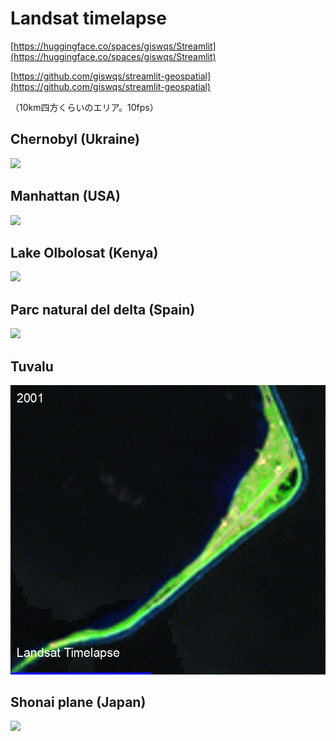 # Landsat timelapse
[https://huggingface.co/spaces/giswqs/Streamlit](https://huggingface.co/spaces/giswqs/Streamlit)

[https://github.com/giswqs/streamlit-geospatial](https://github.com/giswqs/streamlit-geospatial)

（10km四方くらいのエリア。10fps）

## Chernobyl (Ukraine)
![](Chernobyl.gif)
## Manhattan (USA)
![](manhattan.gif)
## Lake Olbolosat (Kenya)
![](olbolosat.gif)
## Parc natural del delta (Spain)
![](Parc_natural_del_delta.gif)
## Tuvalu
![](Tuvalu.gif)
## Shonai plane (Japan)
![](庄内平野.gif)

